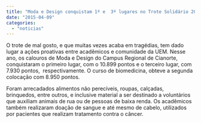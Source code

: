 ```yaml
---
title: "Moda e Design conquistam 1º e  3º lugares no Trote Solidário 2015"
date: "2015-04-09"
categories: 
  - "noticias"
---
```


O trote de mal gosto, e que muitas vezes acaba em tragédias, tem dado lugar a ações proativas entre acadêmicos e comunidade da UEM. Nesse ano, os calouros de Moda e Design do Campus Regional de Cianorte, conquistaram o primeiro lugar, com o 10.899 pontos e o terceiro lugar, com 7.930 pontos,  respectivamente. O curso de biomedicina, obteve a segunda colocação com 8.950 pontos.

<!--more-->

Foram arrecadados alimentos não perecíveis, roupas, calçadas, brinquedos, entre outros, e inclusive material a ser destinado a voluntários que auxiliam animais de rua ou de pessoas de baixa renda. Os acadêmicos também realizaram doação de sangue e até mesmo de cabelo, utilizados por pacientes que realizam tratamento contra o câncer.


